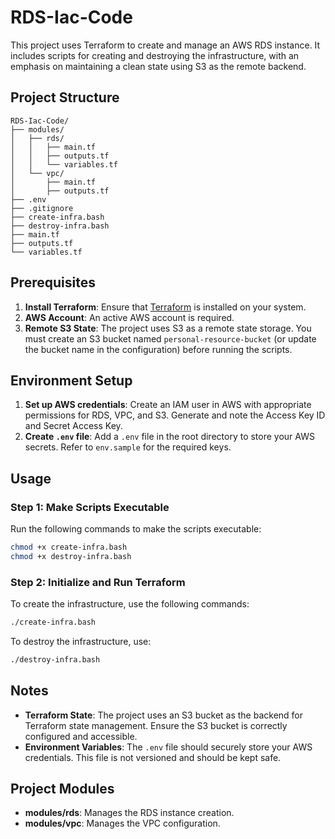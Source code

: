 
# RDS-Iac-Code

This project uses Terraform to create and manage an AWS RDS instance. It includes scripts for creating and destroying the infrastructure, with an emphasis on maintaining a clean state using S3 as the remote backend.

## Project Structure

```
RDS-Iac-Code/
├── modules/
│   ├── rds/
│   │   ├── main.tf
│   │   ├── outputs.tf
│   │   └── variables.tf
│   └── vpc/
│       ├── main.tf
│       ├── outputs.tf
├── .env
├── .gitignore
├── create-infra.bash
├── destroy-infra.bash
├── main.tf
├── outputs.tf
└── variables.tf
```

## Prerequisites

1. **Install Terraform**: Ensure that [Terraform](https://www.terraform.io/downloads) is installed on your system.
2. **AWS Account**: An active AWS account is required.
3. **Remote S3 State**: The project uses S3 as a remote state storage. You must create an S3 bucket named `personal-resource-bucket` (or update the bucket name in the configuration) before running the scripts.

## Environment Setup

1. **Set up AWS credentials**: Create an IAM user in AWS with appropriate permissions for RDS, VPC, and S3. Generate and note the Access Key ID and Secret Access Key.
2. **Create `.env` file**: Add a `.env` file in the root directory to store your AWS secrets. Refer to `env.sample` for the required keys.

## Usage

### Step 1: Make Scripts Executable

Run the following commands to make the scripts executable:

```bash
chmod +x create-infra.bash
chmod +x destroy-infra.bash
```

### Step 2: Initialize and Run Terraform

To create the infrastructure, use the following commands:

```bash
./create-infra.bash
```

To destroy the infrastructure, use:

```bash
./destroy-infra.bash
```

## Notes

- **Terraform State**: The project uses an S3 bucket as the backend for Terraform state management. Ensure the S3 bucket is correctly configured and accessible.
- **Environment Variables**: The `.env` file should securely store your AWS credentials. This file is not versioned and should be kept safe.

## Project Modules

- **modules/rds**: Manages the RDS instance creation.
- **modules/vpc**: Manages the VPC configuration.